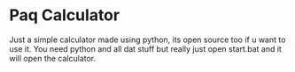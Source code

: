 # Paq Calculator
Just a simple calculator made using python, its open source too if u want to use it. You need python and all dat stuff but really just open start.bat and it will open the calculator.
